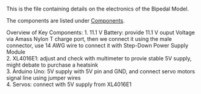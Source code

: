 This is the file containing details on the electronics of the Bipedal Model.

The components are listed under [Components](components.md).

Overview of Key Components:
    1. 11.1 V Battery: provide 11.1 V ouput Voltage via Amass Nylon T charge port, then we connect it using the male connector, use 14 AWG wire to connect it with Step-Down Power Supply Module  
    2. XL4016E1: adjust and check with multimeter to provie stable 5V supply, might debate to purchase a heatsink  
    3. Arduino Uno: 5V supply with 5V pin and GND, and connect servo motors signal line using jumper wires  
    4. Servos: connect with 5V supply from XL4016E1  
